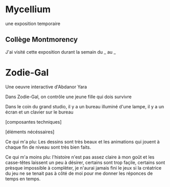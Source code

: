 # Mycellium
une exposition temporaire
## Collège Montmorency
J'ai visité cette exposition durant la semain du _ au _
# Zodie-Gal
Une oeuvre interactive d'Abdanor Yara

Dans Zodie-Gal, on contrôle une jeune fille qui dois survivre 

Dans le coin du grand studio, il y a un bureau illuminé d'une lampe, il y a un écran et un clavier sur le bureau    

[composantes techniques]

[éléments nécéssaires]

Ce qui m'a plu: Les dessins sont très beaux et les animations qui jouent à chaque fin de niveau sont très bien faits.

Ce qui m'a moins plu: l'histoire n'est pas assez claire à mon goût et les casse-têtes laissent un peu à désirer, certains sont trop façile, certains sont prèsque impossible à complèter, je n'aurai jamais fini le jeux si la créatrice du jeu ne se tenait pas à côté de moi pour me donner les réponces de temps en temps.

